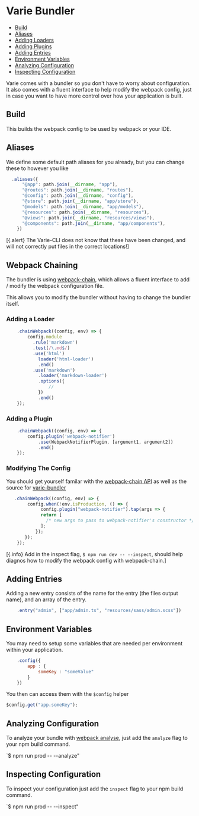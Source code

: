 # Varie Bundler

- [Build](#build)
- [Aliases](#aliaes)
- [Adding Loaders](#adding-loaders)
- [Adding Plugins](#adding-plugins)
- [Adding Entries](#adding-entries)
- [Environment Variables](#environment-variables)
- [Analyzing Configuration](#analyzing-configuration)
- [Inspecting Configuration](#inspecting-configuration)

Varie comes with a bundler so you don't have to worry about configuration.
It also comes with a fluent interface to help modify the webpack config,
just in case you want to have more control over how your application is built.

## Build

This builds the webpack config to be used by webpack or your IDE.

## Aliases

We define some default path aliases for you already, but you can change these
to however you like

```js
  .aliases({
      "@app": path.join(__dirname, "app"),
      "@routes": path.join(__dirname, "routes"),
      "@config": path.join(__dirname, "config"),
      "@store": path.join(__dirname, "app/store"),
      "@models": path.join(__dirname, "app/models"),
      "@resources": path.join(__dirname, "resources"),
      "@views": path.join(__dirname, "resources/views"),
      "@components": path.join(__dirname, "app/components"),
    })
```

[{.alert} The Varie-CLI does not know that these have been changed, and will not correctly put files in the correct locations!]

## Webpack Chaining

The bundler is using [webpack-chain](https://github.com/mozilla-neutrino/webpack-chain), which allows a fluent interface to
add / modify the webpack configuration file.

This allows you to modify the bundler without having to change the bundler itself.

### Adding a Loader

```js
    .chainWebpack((config, env) => {
        config.module
          .rule('markdown')
          .test(/\.md$/)
          .use('html')
            loader('html-loader')
            .end()
          .use('markdown')
            .loader('markdown-loader')
            .options({
                //
            })
            .end()
    });
```

### Adding a Plugin

```js
    .chainWebpack((config, env) => {
        config.plugin('webpack-notifier')
            .use(WebpackNotifierPlugin, [argument1, argument2])
            .end()
    });
```

### Modifying The Config

You should get yourself familar with the [webpack-chain API](https://github.com/mozilla-neutrino/webpack-chain#getting-started)
as well as the source for [varie-bundler](https://github.com/variejs/varie-bundler)

```js
   .chainWebpack((config, env) => {
        config.when(!env.isProduction, () => {
             config.plugin("webpack-notifier").tap(args => {
             return [
               /* new args to pass to webpack-notifier's constructor */
             ];
           });
       });
    });
```

[{.info} Add in the inspect flag, `$ npm run dev -- --inspect`, should help diagnos how to modify the webpack config with webpack-chain.]

## Adding Entries

Adding a new entry consists of the name for the entry (the files output name),
and an array of the entry.

```js
    .entry("admin", ["app/admin.ts", "resources/sass/admin.scss"])
```

## Environment Variables

You may need to setup some variables that are needed per environment within your application.

```js
    .config({
        app : {
            someKey : "someValue"
        }
    })
```

You then can access them with the `$config` helper

```js
$config.get("app.someKey");
```

## Analyzing Configuration

To analyze your bundle with [webpack analyse](https://github.com/webpack/analyse), just add the `analyze` flag to your npm build command.

`$ npm run prod -- --analyze"

## Inspecting Configuration

To inspect your configuration just add the `inspect` flag to your npm build command.

`$ npm run prod -- --inspect"
